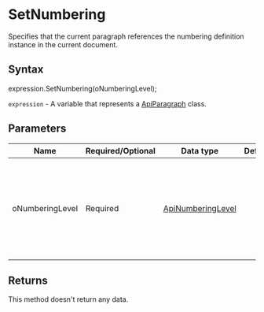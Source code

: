 # SetNumbering

Specifies that the current paragraph references the numbering definition instance in the current document.

## Syntax

expression.SetNumbering(oNumberingLevel);

`expression` - A variable that represents a [ApiParagraph](../ApiParagraph.md) class.

## Parameters

| **Name** | **Required/Optional** | **Data type** | **Default** | **Description** |
| ------------- | ------------- | ------------- | ------------- | ------------- |
| oNumberingLevel | Required | [ApiNumberingLevel](../../ApiNumberingLevel/ApiNumberingLevel.md) |  | The numbering level which will be used for assigning the numbers to the paragraph. |

## Returns

This method doesn't return any data.